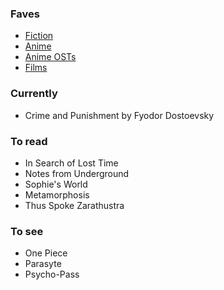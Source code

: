 ### Faves

- [Fiction](fiction.csv)
- [Anime](anime.csv) 
- [Anime OSTs](anime-ost.csv)
- [Films](film.csv)

### Currently
  
- Crime and Punishment by Fyodor Dostoevsky

### To read

- In Search of Lost Time
- Notes from Underground
- Sophie's World
- Metamorphosis
- Thus Spoke Zarathustra

### To see

- One Piece
- Parasyte
- Psycho-Pass
